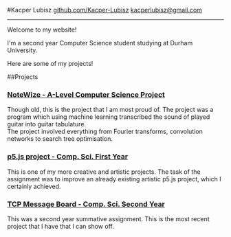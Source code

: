 #Kacper Lubisz
[github.com/Kacper-Lubisz](https://github.com/Kacper-Lubisz)
kacperlubisz@gmail.com

----------

Welcome to my website!

I'm a second year Computer Science student studying at Durham University.

Here are some of my projects!

##Projects

### [NoteWize - A-Level Computer Science Project](https://github.com/Kacper-Lubisz/A-Level-Project)
Though old, this is the project that I am most proud of.
The project was a program which using machine learning transcribed the sound of played
guitar into guitar tabulature.  
The project involved everything from Fourier transforms, convolution networks to search tree optimisation.  

### [p5.js project - Comp. Sci. First Year](https://github.com/Kacper-Lubisz/L1-1st-Project)
This is one of my more creative and artistic projects.
The task of the assignment was to improve an already existing artistic p5.js project, which I certainly achieved.

### [TCP Message Board - Comp. Sci. Second Year](https://github.com/Kacper-Lubisz/TCP-Message-Board)
This was a second year summative assignment.
This is the most recent project that I have that I can show off.   

